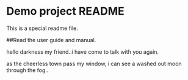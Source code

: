 # Demo project README

This is a special readme file. 

##Read the user guide and manual.

hello darkness my friend..i have come to talk with you again.

as the cheerless town pass my window, i can see a washed out moon through the fog..